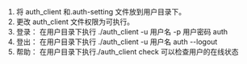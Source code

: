 1. 将 auth_client 和.auth-setting 文件放到用户目录下。
2. 更改 auth_client 文件权限为可执行。
3. 登录：
在用户目录下执行 ./auth_client -u 用户名 -p 用户密码 auth
4. 登出：
在用户目录下执行 ./auth_client -u 用户名 auth --logout
5. 帮助：
在用户目录下执行./auth_client check 可以检查用户的在线状态
